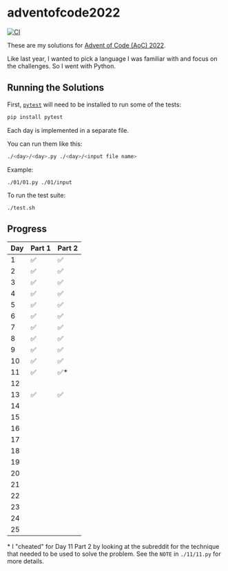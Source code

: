 # adventofcode2022

[![CI](https://github.com/Coteh/adventofcode2022/actions/workflows/ci.yml/badge.svg)](https://github.com/Coteh/adventofcode2022/actions/workflows/ci.yml)

These are my solutions for [Advent of Code (AoC) 2022](https://adventofcode.com/2022).

Like last year, I wanted to pick a language I was familiar with and focus on the challenges. So I went with Python.

## Running the Solutions

First, [`pytest`](https://docs.pytest.org/en/stable/index.html) will need to be installed to run some of the tests:

```sh
pip install pytest
```

Each day is implemented in a separate file.

You can run them like this:

```sh
./<day>/<day>.py ./<day>/<input file name>
```

Example:

```
./01/01.py ./01/input
```

To run the test suite:

```
./test.sh
```

## Progress

| Day  | Part 1 | Part 2 |
|------|--------|--------|
|  1   |   ✅   |   ✅   |
|  2   |   ✅   |   ✅   |
|  3   |   ✅   |   ✅   |
|  4   |   ✅   |   ✅   |
|  5   |   ✅   |   ✅   |
|  6   |   ✅   |   ✅   |
|  7   |   ✅   |   ✅   |
|  8   |   ✅   |   ✅   |
|  9   |   ✅   |   ✅   |
|  10  |   ✅   |   ✅   |
|  11  |   ✅   |   ✅*  |
|  12  |        |        |
|  13  |   ✅   |   ✅   |
|  14  |        |        |
|  15  |        |        |
|  16  |        |        |
|  17  |        |        |
|  18  |        |        |
|  19  |        |        |
|  20  |        |        |
|  21  |        |        |
|  22  |        |        |
|  23  |        |        |
|  24  |        |        |
|  25  |        |        |

\* I "cheated" for Day 11 Part 2 by looking at the subreddit for the technique that needed to be used to solve the problem. See the `NOTE` in `./11/11.py` for more details.
